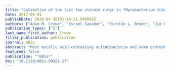 ```yaml
---
title: "Catabolism of the last two steroid rings in *Mycobacterium tuberculosis* and other bacteria"
date: 2017-01-01
publishDate: 2020-04-30T01:14:21.540993Z
authors: ["Adam M. Crowe", "Israel Casabon", "Kirstin L. Brown", "Jie Liu", "Jennifer Lian", "Jason C. Rogalski", "Timothy E. Hurst", "Victor Snieckus", "Leonard J. Foster", "Lindsay D. Eltis"]
publication_types: ["2"]
last_name_first_author: Crowe
filter_publication: publication
journal: mBio
abstract: "Most mycolic acid-containing actinobacteria and some proteobacteria use steroids as growth substrates, but the catabolism of the last two steroid rings has yet to be elucidated. In *Mycobacterium tuberculosis*, this pathway includes virulence determinants and has been proposed to be encoded by the KstR2-regulated genes, which include a predicted CoA (CoA) transferase gene (*ipdAB*) and an acyl-CoA reductase gene (*ipdC*). In the presence of cholesterol, Δ*ipdC* and Δ*ipdAB* mutants of either *M. tuberculosis* or *Rhodococcus jostii* strain RHA1 accumulated previously undescribed metabolites: 3aα-H-4α(carboxyl-CoA)-5-hydroxy-7aβ-methylhexahydro-1-indanone (5-OH HIC-CoA) and (R)-2-(2-carboxyethyl)-3-methyl-6-oxocyclohex-1-ene-1-carboxyl-CoA (COCHEA-CoA), respectively. A Δ*fadE32* mutant of *Mycobacterium smegmatis* accumulated 4-methyl-5-oxo-octanedioic acid (MOODA). Incubation of synthetic 5-OH HIC-CoA with purified IpdF, IpdC, and enoyl-CoA hydratase 20 (EchA20), a crotonase superfamily member, yielded COCHEA-CoA and, upon further incubation with IpdAB and a CoA thiolase, yielded MOODA-CoA. Based on these studies, we propose a pathway for the final steps of steroid catabolism in which the 5-member ring is hydrolyzed by EchA20, followed by hydrolysis of the 6-member ring by IpdAB. Metabolites accumulated by Δ*ipdF* and Δ*echA20* mutants support the model. The conservation of these genes in known steroid-degrading bacteria suggests that the pathway is shared. This pathway further predicts that cholesterol catabolism yields four propionyl-CoAs, four acetyl-CoAs, one pyruvate, and one succinyl-CoA. Finally, a Δ*ipdAB* *M. tuberculosis* mutant did not survive in macrophages and displayed severely depleted CoASH levels that correlated with a cholesterol-dependent toxicity. Our results together with the developed tools provide a basis for further elucidating bacterial steroid catabolism and virulence determinants in *M. tuberculosis*. [on SciFinder(R)]"
featured: false
publication: "*mBio*"
doi: "10.1128/mBio.00321-17"
---
```


